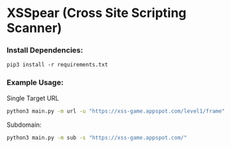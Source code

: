 # XSSpear (Cross Site Scripting Scanner)

### Install Dependencies:
`pip3 install -r requirements.txt`

### Example Usage:

Single Target URL
  
```bash
python3 main.py -m url -u "https://xss-game.appspot.com/level1/frame"
````

Subdomain:

```bash
python3 main.py -m sub -s "https://xss-game.appspot.com/"
```
